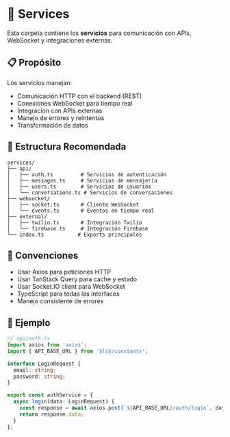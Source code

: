 # 🔌 Services

Esta carpeta contiene los **servicios** para comunicación con APIs, WebSocket y integraciones externas.

## 📋 Propósito

Los servicios manejan:

- Comunicación HTTP con el backend (REST)
- Conexiones WebSocket para tiempo real
- Integración con APIs externas
- Manejo de errores y reintentos
- Transformación de datos

## 📁 Estructura Recomendada

```
services/
├── api/
│   ├── auth.ts         # Servicios de autenticación
│   ├── messages.ts     # Servicios de mensajería
│   ├── users.ts        # Servicios de usuarios
│   └── conversations.ts # Servicios de conversaciones
├── websocket/
│   ├── socket.ts       # Cliente WebSocket
│   └── events.ts       # Eventos en tiempo real
├── external/
│   ├── twilio.ts       # Integración Twilio
│   └── firebase.ts     # Integración Firebase
└── index.ts           # Exports principales
```

## 🔧 Convenciones

- Usar Axios para peticiones HTTP
- Usar TanStack Query para cache y estado
- Usar Socket.IO client para WebSocket
- TypeScript para todas las interfaces
- Manejo consistente de errores

## 📝 Ejemplo

```typescript
// api/auth.ts
import axios from 'axios';
import { API_BASE_URL } from '$lib/constants';

interface LoginRequest {
  email: string;
  password: string;
}

export const authService = {
  async login(data: LoginRequest) {
    const response = await axios.post(`${API_BASE_URL}/auth/login`, data);
    return response.data;
  }
};
```
